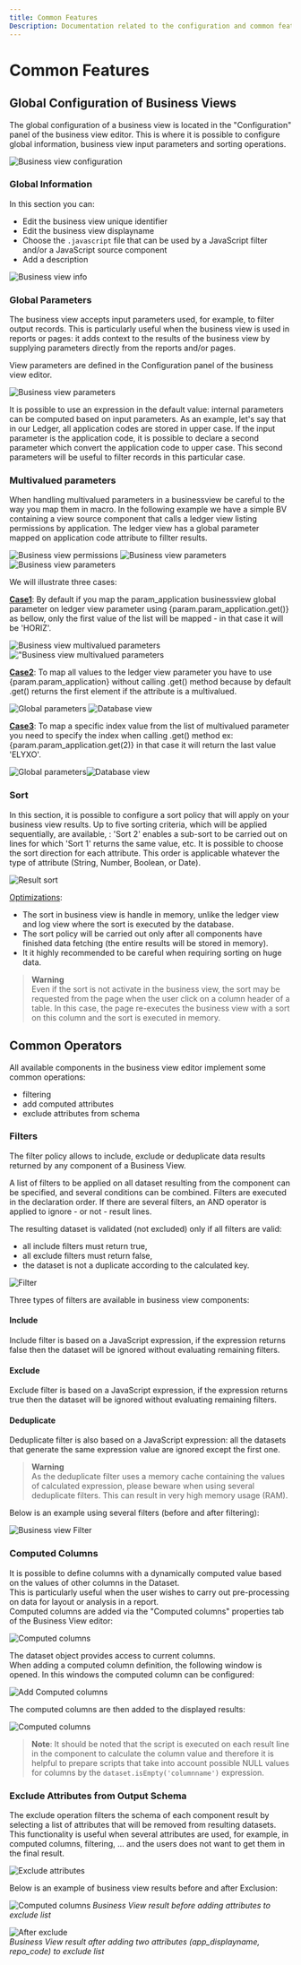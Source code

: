 ```yaml
---
title: Common Features
Description: Documentation related to the configuration and common features of business view
---
```


# Common Features

## Global Configuration of Business Views  

The global configuration of a business view is located in the "Configuration" panel of the business view editor. This is where it is possible to configure global information, business view input parameters and sorting operations.

![Business view configuration](./common-features/images/bv_global_config.png "Business view configuration")

### Global Information  

In this section you can:

- Edit the business view unique identifier  
- Edit the business view displayname
- Choose the `.javascript` file that can be used by a JavaScript filter and/or a JavaScript source component
- Add a description

![Business view info](./common-features/images/bv_info.png "Business view info")

### Global Parameters  

The business view accepts input parameters used, for example, to filter output records. This is particularly useful when the business view is used in reports or pages: it adds context to the results of the business view by supplying parameters directly from the reports and/or pages.

View parameters are defined in the Configuration panel of the business view editor.

![Business view parameters](./common-features/images/bv_params.png "Business view parameters")

It is possible to use an expression in the default value: internal parameters can be computed based on input parameters.
As an example, let's say that in our Ledger, all application codes are stored in upper case. If the input parameter is the application code, it is possible to declare a second parameter which convert the application code to upper case. This second parameters will be useful to filter records in this particular case.  

### Multivalued parameters

When handling multivalued parameters in a businessview be careful to the way you map them in macro. In the following example we have a simple BV containing a view source component that calls a ledger view listing permissions by application. The ledger view has a global parameter mapped on application code attribute to fillter results.  

![Business view permissions](./common-features/images/g2.png "Business view permissions")
![Business view parameters](./common-features/images/g1.png "Business view parameters")
![Business view parameters](./common-features/images/g13.png "Business view parameters")

We will illustrate three cases:

**<u>Case1</u>**: By default if you map the param\_application businessview global parameter on ledger view parameter using {param.param\_application.get()} as bellow, only the first value of the list will be mapped - in that case it will be 'HORIZ'.

![Business view multivalued parameters](./common-features/images/c12.png "Business view multivalued parameters")!["Business view multivalued parameters](./common-features/images/c11.png "Business view multivalued parameters")

**<u>Case2</u>**: To map all values to the ledger view parameter you have to use {param.param\_application} without calling .get() method because by default .get() returns the first element if the attribute is a multivalued.

![Global parameters](./common-features/images/c22.png "Global parameters")
![Database view](./common-features/images/c21.png "Database view ")

**<u>Case3</u>**: To map a specific index value from the list of multivalued parameter you need to specify the index when calling .get() method ex: {param.param\_application.get(2)} in that case it will return the last value 'ELYXO'.

![Global parameters](./common-features/images/c32.png "Global parameters")![Database view](./common-features/images/c31.png "Database view ")

### Sort  

In this section, it is possible to configure a sort policy that will apply on your business view results. Up to five sorting criteria, which will be applied sequentially, are available, : 'Sort 2' enables a sub-sort to be carried out on lines for which 'Sort 1' returns the same value, etc. It is possible to choose the sort direction for each attribute. This order is applicable whatever the type of attribute (String, Number, Boolean, or Date).  

![Result sort](./common-features/images/bv_sort.png "Result sort")

<u>Optimizations</u>:

- The sort in business view is handle in memory, unlike the ledger view and log view where the sort is executed by the database.
- The sort policy will be carried out only after all components have finished data fetching (the entire results will be stored in memory).
- It it highly recommended to be careful when requiring sorting on huge data.

>**Warning** <br> Even if the sort is not activate in the business view, the sort may be requested from the page when the user click on a column header of a table. In this case, the page re-executes the business view with a sort on this column and the sort is executed in memory.

## Common Operators

All available components in the business view editor implement some common operations:

- filtering  
- add computed attributes  
- exclude attributes from schema  

### Filters  

The filter policy allows to include, exclude or deduplicate data results returned by any component of a Business View.

A list of filters to be applied on all dataset resulting from the component can be specified, and several conditions can be combined. Filters are executed in the declaration order. If there are several filters, an AND operator is applied to ignore - or not - result lines.

The resulting dataset is validated (not excluded) only if all filters are valid:

- all include filters must return true,  
- all exclude filters must return false,  
- the dataset is not a duplicate according to the calculated key.

![Filter](./common-features/images/filtring.png "Filter")

Three types of filters are available in business view components:

#### Include

Include filter is based on a JavaScript expression, if the expression returns false then the dataset will be ignored without evaluating remaining filters.

#### Exclude

Exclude filter is based on a JavaScript expression, if the expression returns true then the dataset will be ignored without evaluating remaining filters.

#### Deduplicate

Deduplicate filter is also based on a JavaScript expression: all the datasets that generate the same expression value are ignored except the first one.

>**Warning** <br> As the deduplicate filter uses a memory cache containing the values of calculated expression, please beware when using several deduplicate filters. This can result in very high memory usage (RAM).

Below is an example using several filters (before and after filtering):

![Business view Filter](./common-features/images/bv_filter.png "Business view Filter")

### Computed Columns

It is possible to define columns with a dynamically computed value based on the values of other columns in the Dataset.  
This is particularly useful when the user wishes to carry out pre-processing on data for layout or analysis in a report.  
Computed columns are added via the "Computed columns" properties tab of the Business View editor:

![Computed columns](./common-features/images/ccolumns_list.png "Computed columns")

The dataset object provides access to current columns.   
When adding a computed column definition, the following window is opened. In this windows the computed column can be configured:

![Add Computed columns](./common-features/images/add_computedc.png "Add Computed columns")

The computed columns are then added to the displayed results:

![Computed columns](./common-features/images/computedcolumns.png "Computed columns")

>**Note**: It should be noted that the script is executed on each result line in the component to calculate the column value and therefore it is helpful to prepare scripts that take into account possible NULL values for columns by the `dataset.isEmpty('columnname')` expression.

### Exclude Attributes from Output Schema

The exclude operation filters the schema of each component result by selecting a list of attributes that will be removed from resulting datasets. This functionality is useful when several attributes are used, for example, in computed columns, filtering, ... and the users does not want to get them in the final result.

![Exclude attributes](./common-features/images/exclude.png "Exclude attributes")

Below is an example of business view results before and after Exclusion:  

![Computed columns](./common-features/images/computedcolumns.png "Computed columns")
_Business View result before adding attributes to exclude list_  

![After exclude](./common-features/images/after_exclude.png "After exclude")
<br>_Business View result after adding two attributes (app\_displayname, repo\_code) to exclude list_  
